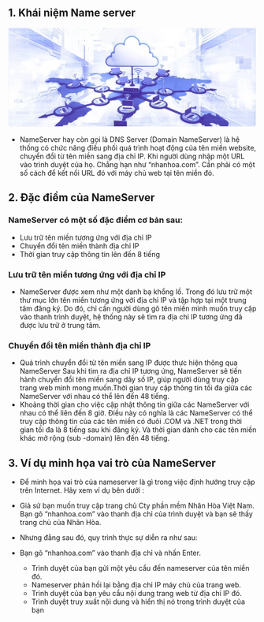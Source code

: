 ## 1. Khái niệm Name server
<img src="img/nameserver1.png">

- NameServer hay còn gọi là DNS Server (Domain NameServer) là hệ thống có chức năng điều phối quá trình hoạt động của tên miền website, chuyển đổi từ tên miền sang địa chỉ IP. Khi người dùng nhập một URL vào trình duyệt của họ. Chẳng hạn như “nhanhoa.com”. Cần phải có một số cách để kết nối URL đó với máy chủ web tại tên miền đó.

## 2. Đặc điểm của NameServer
### NameServer có một số đặc điểm cơ bản sau:
- Lưu trữ tên miền tương ứng với địa chỉ IP
- Chuyển đổi tên miền thành địa chỉ IP
- Thời gian truy cập thông tin lên đến 8 tiếng

### Lưu trữ tên miền tương ứng với địa chỉ IP
- NameServer được xem như một danh bạ khổng lồ. Trong đó lưu trữ một thư mục lớn tên miền tương ứng với địa chỉ IP và tập hợp tại một trung tâm đăng ký. Do đó, chỉ cần người dùng gõ tên miền mình muốn truy cập vào thanh trình duyệt, hệ thống này sẽ tìm ra địa chỉ IP tương ứng đã được lưu trữ ở trung tâm.

### Chuyển đổi tên miền thành địa chỉ IP

- Quá trình chuyển đổi từ tên miền sang IP được thực hiện thông qua NameServer
Sau khi tìm ra địa chỉ IP tương ứng, NameServer sẽ tiến hành chuyển đổi tên miền sang dãy số IP, giúp người dùng truy cập trang web mình mong muốn.Thời gian truy cập thông tin tối đa giữa các NameServer với nhau có thể lên đến 48 tiếng.
- Khoảng thời gian cho việc cập nhật thông tin giữa các NameServer với nhau có thể liên đến 8 giờ. Điều này có nghĩa là các NameServer có thể truy cập thông tin của các tên miền có đuôi .COM và .NET trong thời gian tối đa là 8 tiếng sau khi đăng ký. Và thời gian dành cho các tên miền khác mở rộng (sub -domain) lên đến 48 tiếng.

## 3. Ví dụ minh họa vai trò của NameServer
- Để minh họa vai trò của nameserver là gì trong việc định hướng truy cập trên Internet. Hãy xem ví dụ bên dưới :
- Giả sử bạn muốn truy cập trang chủ Cty phần mềm Nhân Hòa Việt Nam. Bạn gõ “nhanhoa.com” vào thanh địa chỉ của trình duyệt và bạn sẽ thấy trang chủ của Nhân Hòa.

- Nhưng đằng sau đó, quy trình thực sự diễn ra như sau:

- Bạn gõ “nhanhoa.com” vào thanh địa chỉ và nhấn Enter.
    + Trình duyệt của bạn gửi một yêu cầu đến nameserver của tên miền đó.
    + Nameserver phản hồi lại bằng địa chỉ IP máy chủ của trang web.
    + Trình duyệt của bạn yêu cầu nội dung trang web từ địa chỉ IP đó.
    + Trình duyệt truy xuất nội dung và hiển thị nó trong trình duyệt của bạn
